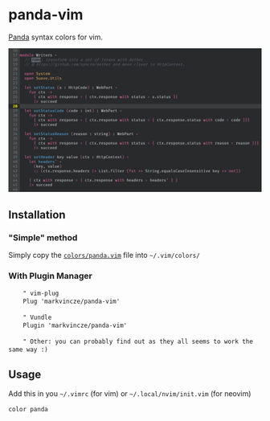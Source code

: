 # panda-vim
[Panda](http://panda.siamak.work/) syntax colors for vim.

![Screenshot of vim using panda sytax](screenshot.png)

## Installation
### "Simple" method

Simply copy the [`colors/panda.vim`](https://github.com/markvincze/panda-vim/blob/master/colors/panda.vim) file into `~/.vim/colors/`

### With Plugin Manager

```vim
    " vim-plug
    Plug 'markvincze/panda-vim'

    " Vundle
    Plugin 'markvincze/panda-vim'

    " Other: you can probably find out as they all seems to work the same way :)
```

## Usage
Add this in you `~/.vimrc` (for vim) or `~/.local/nvim/init.vim` (for neovim)
```
color panda
```
